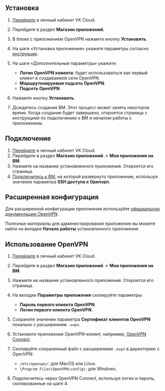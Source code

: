 ## Установка

1. [Перейдите](https://mcs.mail.ru/app/) в личный кабинет VK Cloud.
1. Перейдите в раздел **Магазин приложений**.
1. В блоке с приложением OpenVPN нажмите кнопку **Установить**.
1. На шаге «Установка приложения» укажите параметры согласно [инструкции](../../quick-start/).
1. На шаге «Дополнительные параметры» укажите:

   - **Логин OpenVPN клиента**: будет использоваться как первый клиент в создаваемой сети OpenVPN.
   - **Маршрутизируемая подсеть OpenVPN**.
   - **Подсеть OpenVPN**.

1. Нажмите кнопку **Установить**.
1. Дождитесь создания ВМ. Этот процесс может занять некоторое время. Когда создание будет завершено, откроется страница с инструкцией по подключению к ВМ и началом работы с приложением.

## Подключение

1. [Перейдите](https://mcs.mail.ru/app/) в личный кабинет VK Cloud.
1. Перейдите в раздел **Магазин приложений** → **Мои приложения на ВМ**.
1. Нажмите на название установленного приложения. Откроется его страница.
1. [Подключитесь к ВМ](/ru/base/iaas/instructions/vm/vm-connect/vm-connect-nix), на которой развернуто приложение, используя значение параметра **SSH доступа к Openvpn**.

## Расширенная конфигурация

Для расширенной конфигурации приложения используйте [официальную документацию OpenVPN](https://openvpn.net/community-resources/).

<info>

Полезные материалы для администрирования приложения вы можете найти на вкладке **Начало работы** установленного приложения.

</info>

## Использование OpenVPN

1. [Перейдите](https://mcs.mail.ru/app/) в личный кабинет VK Cloud.
1. Перейдите в раздел **Магазин приложений** → **Мои приложения на ВМ**.
1. Нажмите на название установленного приложения. Откроется его страница.
1. На вкладке **Параметры приложения** скопируйте параметры:

    - **Пароль первого клиента OpenVPN**.
    - **Логин первого клиента OpenVPN**.

1. Сохраните значение параметра **Сертификат клиентов OpenVPN** локально с расширением `.ovpn`.
1. Установите приложение OpenVPN-клиент, например, [OpenVPN Connect](https://openvpn.net/vpn-client/).
1. Скопируйте сохраненный файл с расширением `.ovpn` в директорию с OpenVPN:

   - `/etc/openvpn/`: для MacOS или Linux.
   - `\Program Files\OpenVPN\config\`: для Windows.

1. Подключитесь через OpenVPN Connect, используя логин и пароль, скопированные на шаге 4.
